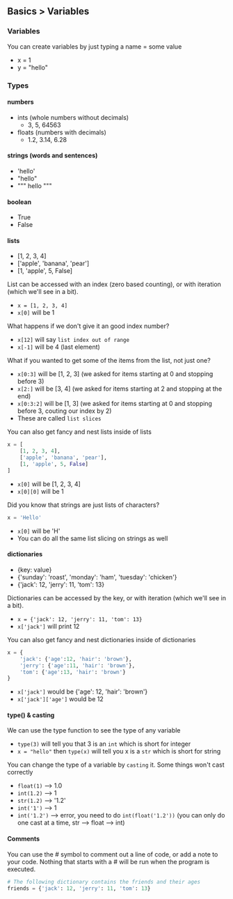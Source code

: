 ## Basics > Variables

### Variables
You can create variables by just typing a name = some value
 - x = 1
 - y = "hello"

### Types
#### numbers
 - ints (whole numbers without decimals)
   - 3, 5, 64563
 - floats (numbers with decimals)
   - 1.2, 3.14, 6.28

#### strings (words and sentences)
 - 'hello'
 - "hello"
 - """
   hello
   """

#### boolean
 - True
 - False

#### lists
 - [1, 2, 3, 4]
 - ['apple', 'banana', 'pear']
 - [1, 'apple', 5, False]

List can be accessed with an index (zero based counting), or with iteration (which we'll see in a bit).
 - ```x = [1, 2, 3, 4]```
 - ```x[0]``` will be 1

What happens if we don't give it an good index number?
 - ```x[12]``` will say ```list index out of range```
 - ```x[-1]``` will be 4 (last element)

What if you wanted to get some of the items from the list, not just one?
 - ```x[0:3]``` will be [1, 2, 3] (we asked for items starting at 0 and stopping before 3)
 - ```x[2:]``` will be [3, 4] (we asked for items starting at 2 and stopping at the end)
 - ```x[0:3:2]``` will be [1, 3] (we asked for items starting at 0 and stopping before 3, couting our index by 2)
 - These are called ```list slices```

You can also get fancy and nest lists inside of lists
```python
x = [
    [1, 2, 3, 4],
    ['apple', 'banana', 'pear'],
    [1, 'apple', 5, False]
]
```
- ```x[0]``` will be [1, 2, 3, 4]
- ```x[0][0]``` will be 1

Did you know that strings are just lists of characters?
```python
x = 'Hello'
```
- ```x[0]``` will be 'H'
- You can do all the same list slicing on strings as well

#### dictionaries
 - {key: value}
 - {'sunday': 'roast', 'monday': 'ham', 'tuesday': 'chicken'}
 - {'jack': 12, 'jerry': 11, 'tom': 13}

 Dictionaries can be accessed by the key, or with iteration (which we'll see in a bit).
 - ```x = {'jack': 12, 'jerry': 11, 'tom': 13}```
 - ```x['jack']``` will print 12

 You can also get fancy and nest dictionaries inside of dictionaries
```python
x = {
    'jack': {'age':12, 'hair': 'brown'},
    'jerry': {'age':11, 'hair': 'brown'},
    'tom': {'age':13, 'hair': 'brown'}
}
```
- ```x['jack']``` would be {'age': 12, 'hair': 'brown'}
- ```x['jack']['age']``` would be 12

#### type() & casting
We can use the type function to see the type of any variable
 - ```type(3)``` will tell you that 3 is an ```int``` which is short for integer
 - ```x = "hello"``` then ```type(x)``` will tell you x is a ```str``` which is short for string

You can change the type of a variable by ```casting``` it. Some things won't cast correctly
- ```float(1)``` --> 1.0
- ```int(1.2)``` --> 1
- ```str(1.2)``` --> '1.2'
- ```int('1')``` --> 1
- ```int('1.2')``` --> error, you need to do ```int(float('1.2'))``` (you can only do one cast at a time, str --> float --> int)

#### Comments
You can use the # symbol to comment out a line of code, or add a note to your code.
Nothing that starts with a # will be run when the program is executed.
```python
# The following dictionary contains the friends and their ages
friends = {'jack': 12, 'jerry': 11, 'tom': 13}
```